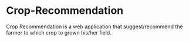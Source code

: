 # Crop-Recommendation
 Crop Recommendation is a web application that suggest/recommend the farmer to which crop to grown his/her field.

